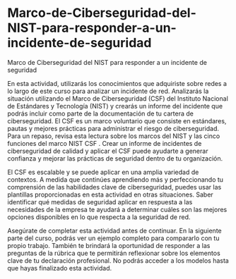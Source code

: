 # Marco-de-Ciberseguridad-del-NIST-para-responder-a-un-incidente-de-seguridad
Marco de Ciberseguridad del NIST para responder a un incidente de seguridad

En esta actividad, utilizarás los conocimientos que adquiriste sobre redes a lo largo de este curso para analizar un incidente de red. Analizarás la situación utilizando el Marco de Ciberseguridad (CSF) del Instituto Nacional de Estándares y Tecnología (NIST) y crearás un informe del incidente que podrás incluir como parte de la documentación de tu cartera de ciberseguridad. El CSF es un marco voluntario que consiste en estándares, pautas y mejores prácticas para administrar el riesgo de ciberseguridad. Para un repaso, revisa esta lectura sobre los 
marcos del NIST y las cinco funciones del marco NIST CSF
. Crear un informe de incidentes de ciberseguridad de calidad y aplicar el CSF puede ayudarte a generar confianza y mejorar las prácticas de seguridad dentro de tu organización. 

El CSF es escalable y se puede aplicar en una amplia variedad de contextos. A medida que continúes aprendiendo más y perfeccionando tu comprensión de las habilidades clave de ciberseguridad, puedes usar las plantillas proporcionadas en esta actividad en otras situaciones. Saber identificar qué medidas de seguridad aplicar en respuesta a las necesidades de la empresa te ayudará a determinar cuáles son las mejores opciones disponibles en lo que respecta a la seguridad de red.

Asegúrate de completar esta actividad antes de continuar. En la siguiente parte del curso, podrás ver un ejemplo completo para compararlo con tu propio trabajo. También te brindará la oportunidad de responder a las preguntas de la rúbrica que te permitirán reflexionar sobre los elementos clave de tu declaración profesional. No podrás acceder a los modelos hasta que hayas finalizado esta actividad. 
